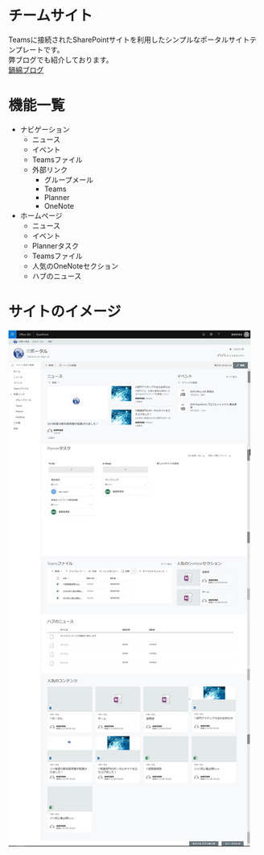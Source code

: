 # チームサイト
Teamsに接続されたSharePointサイトを利用したシンプルなポータルサイトテンプレートです。  
弊ブログでも紹介しております。  
[鍋綿ブログ](https://www.micknabewata.com/entry/sharepoint/teamsSiteTemplate)  

# 機能一覧
- ナビゲーション
    - ニュース
    - イベント
    - Teamsファイル
    - 外部リンク
        - グループメール
        - Teams
        - Planner
        - OneNote
- ホームページ
    - ニュース
    - イベント
    - Plannerタスク
    - Teamsファイル
    - 人気のOneNoteセクション
    - ハブのニュース

# サイトのイメージ
!["サイトのイメージ"](https://github.com/MickNabewata/spo-site-templates/blob/images/Teams%20Group%20Site/1.png "サイトのイメージ")